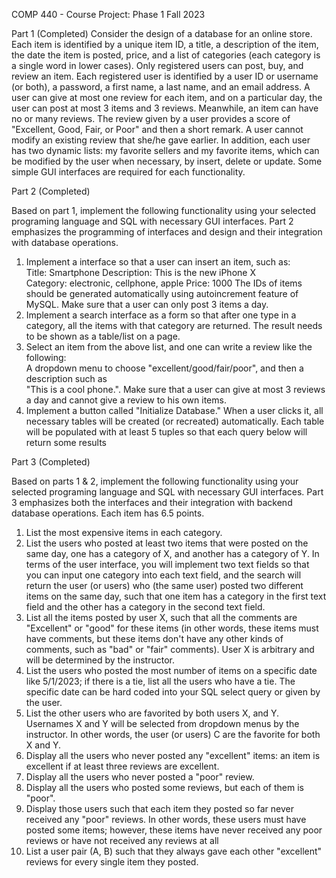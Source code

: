 COMP 440 - Course Project: Phase 1 
Fall 2023 

Part 1 (Completed)
Consider the design of a database for an online store. Each item is identified by a unique item ID, a 
title, a description of the item, the date the item is posted, price, and a list of categories (each category 
is a single word in lower cases). Only registered users can post, buy, and review an item. Each registered 
user is identified by a user ID or username (or both), a password, a first name, a last name, and an email 
address. A user can give at most one review for each item, and on a particular day, the user can post at 
most 3 items and 3 reviews. Meanwhile, an item can have no or many reviews. The review given by a 
user provides a score of "Excellent, Good, Fair, or Poor" and then a short remark. A user cannot modify 
an existing review that she/he gave earlier. In addition, each user has two dynamic lists: my favorite 
sellers and my favorite items, which can be modified by the user when necessary, by insert, delete or 
update. 
Some simple GUI interfaces are required for each functionality.

Part 2 (Completed)

Based on part 1, implement the following functionality using your selected programing language and 
SQL with necessary GUI interfaces. Part 2 emphasizes the programming of interfaces and design and 
their integration with database operations.  
1. Implement a interface so that a user can insert an item, such as:  
  Title: Smartphone 
  Description: This is the new iPhone X  
  Category: electronic, cellphone, apple 
  Price: 1000 
  The IDs of items should be generated automatically using autoincrement feature of MySQL. 
  Make sure that a user can only post 3 items a day. 
2. Implement a search interface as a form so that after one type in a category, all the 
items with that category are returned. The result needs to be shown as a table/list on a page. 
3. Select an item from the above list, and one can write a review like the following:  
  A dropdown menu to choose "excellent/good/fair/poor", and then a description such as    
  "This is a cool phone.".
  Make sure that a user can give at most 3 reviews a day and cannot give a review to his own 
  items. 
4. Implement a button called "Initialize Database." When a user clicks it, all 
necessary tables will be created (or recreated) automatically. Each table will be populated with at 
least 5 tuples so that each query below will return some results

Part 3 (Completed)

Based on parts 1 & 2, implement the following functionality using your selected programing language 
and SQL with necessary GUI interfaces. Part 3 emphasizes both the interfaces and their integration 
with backend database operations. Each item has 6.5 points. 
1. List the most expensive items in each category. 
2. List the users who posted at least two items that were posted on the same day, one has a category 
of X, and another has a category of Y. In terms of the user interface, you will implement two 
text fields so that you can input one category into each text field, and the search will return the 
user (or users) who (the same user) posted two different items on the same day, such that one 
item has a category in the first text field and the other has a category in the second text field.
3. List all the items posted by user X, such that all the comments are "Excellent" or "good" for 
these items (in other words, these items must have comments, but these items don't have any 
other kinds of comments, such as "bad" or "fair" comments). User X is arbitrary and will be 
determined by the instructor. 
4. List the users who posted the most number of items on a specific date like 5/1/2023; if there is 
a tie, list all the users who have a tie. The specific date can be hard coded into your SQL select 
query or given by the user. 
5. List the other users who are favorited by both users X, and Y. Usernames X and Y will be 
selected from dropdown menus by the instructor. In other words, the user (or users) C are the 
favorite for both X and Y. 
6.   Display all the users who never posted any "excellent" items: an item is excellent if at least 
three reviews are excellent.  
7.   Display all the users who never posted a "poor" review. 
8.   Display all the users who posted some reviews, but each of them is "poor". 
9.   Display those users such that each item they posted so far never received any "poor" reviews. 
In other words, these users must have posted some items; however, these items have never 
received any poor reviews or have not received any reviews at all
10. List a user pair (A, B) such that they always gave each other "excellent" reviews for every single 
item they posted.  
